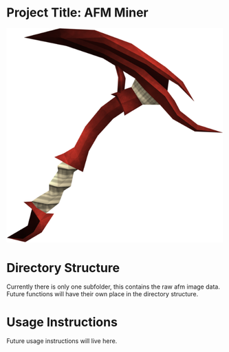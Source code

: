 # Project Title: AFM Miner

![](./afmMiner/images/pickaxe.png)

# Directory Structure 

Currently there is only one subfolder, this contains the raw afm image data. Future functions will have their own place in the directory structure.

# Usage Instructions

Future usage instructions will live here.
